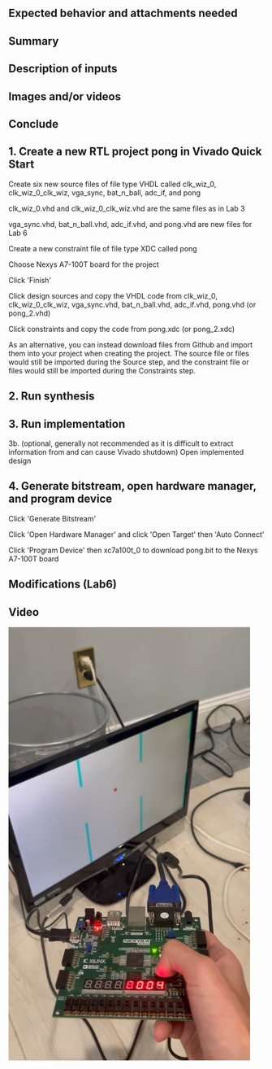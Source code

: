 ## Expected behavior and attachments needed

## Summary 

## Description of inputs

## Images and/or videos

## Conclude 

## 1. Create a new RTL project pong in Vivado Quick Start
Create six new source files of file type VHDL called clk_wiz_0, clk_wiz_0_clk_wiz, vga_sync, bat_n_ball, adc_if, and pong

clk_wiz_0.vhd and clk_wiz_0_clk_wiz.vhd are the same files as in Lab 3

vga_sync.vhd, bat_n_ball.vhd, adc_if.vhd, and pong.vhd are new files for Lab 6

Create a new constraint file of file type XDC called pong

Choose Nexys A7-100T board for the project

Click 'Finish'

Click design sources and copy the VHDL code from clk_wiz_0, clk_wiz_0_clk_wiz, vga_sync.vhd, bat_n_ball.vhd, adc_if.vhd, pong.vhd (or pong_2.vhd)

Click constraints and copy the code from pong.xdc (or pong_2.xdc)

As an alternative, you can instead download files from Github and import them into your project when creating the project. The source file or files would still be imported during the Source step, and the constraint file or files would still be imported during the Constraints step.

## 2. Run synthesis
## 3. Run implementation
3b. (optional, generally not recommended as it is difficult to extract information from and can cause Vivado shutdown) Open implemented design
## 4. Generate bitstream, open hardware manager, and program device
Click 'Generate Bitstream'

Click 'Open Hardware Manager' and click 'Open Target' then 'Auto Connect'

Click 'Program Device' then xc7a100t_0 to download pong.bit to the Nexys A7-100T board


## Modifications (Lab6)


## Video
[![FlappyBird](./Documents/image.png)]((https://www.youtube.com/shorts/GRCoJyo5vsY))
